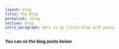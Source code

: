 ```yaml
---
layout: blog
title: The Blog
permalink: /blog
section: blog
intro_paragraph: Here is my little blog with posts
---
```

**You can se the blog posts below**